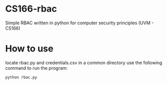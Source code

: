 # CS166-rbac
Simple RBAC written in python for computer security principles (UVM - CS166)

# How to use
locate rbac.py and credentials.csv in a common directory
use the following command to run the program:
```console
python rbac.py
```
